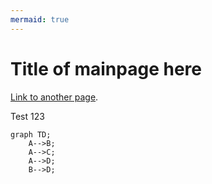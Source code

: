 ```yaml
---
mermaid: true
---
```

# Title of mainpage here

[Link to another page](./page2.md).

Test 123

```mermaid
graph TD;
    A-->B;
    A-->C;
    A-->D;
    B-->D;
```
